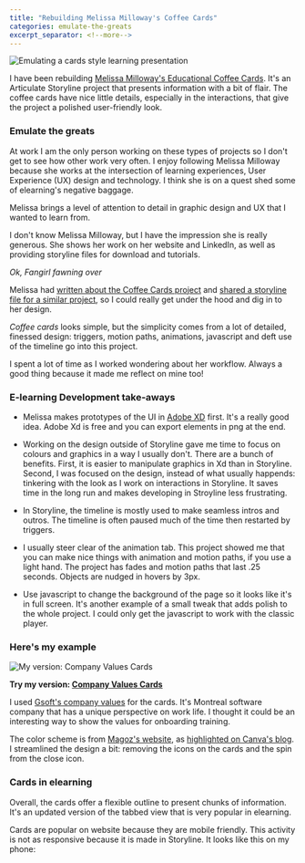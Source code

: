 ```yaml
---
title: "Rebuilding Melissa Milloway's Coffee Cards"
categories: emulate-the-greats
excerpt_separator: <!--more-->
---
```


![Emulating a cards style learning presentation](/blog/assets/images/cards-comparisons.png)

I have been rebuilding [Melissa Milloway's Educational Coffee Cards](http://work.melslearninglab.com/coffee-roast-cards/story_html5.html). It's an Articulate Storyline project that presents information with a bit of flair. The coffee cards have nice little details, especially in the interactions, that give the project a polished user-friendly look. 
<!--more-->

### Emulate the greats
At work I am the only person working on these types of projects so I don't get to see how other work very often. I enjoy following Melissa Milloway because she works at the intersection of learning experiences, User Experience (UX) design and technology. I think she is on a quest shed some of elearning's negative baggage.

Melissa brings a level of attention to detail in graphic design and UX that I wanted to learn from.

I don't know Melissa Milloway, but I have the impression she is really generous. She shows her work on her website and LinkedIn, as well as providing storyline files for download and tutorials. 

_*Ok, Fangirl fawning over*_

Melissa had [written about the  Coffee Cards project](https://www.linkedin.com/pulse/heres-how-i-made-educational-coffee-roast-cards-melissa-milloway/) and [shared a storyline file for a similar project](http://design-system.melslearninglab.com/storyline/patterns/educational-cards/), so I could really get under the hood and dig in to her design. 

*Coffee cards* looks simple, but the simplicity comes from a lot of detailed, finessed design: triggers, motion paths, animations, javascript and deft use of the timeline go into this project. 

I spent a lot of time as I worked wondering about her workflow. Always a good thing because it made me reflect on mine too!

### E-learning Development take-aways

- Melissa makes prototypes of the UI in [Adobe XD](https://www.adobe.com/products/xd.html) first. It's a really good idea. Adobe Xd is free and you can export elements in png at the end. 

- Working on the design outside of Storyline gave me time to focus on colours and graphics in a way I usually don't. There are a bunch of benefits. First, it is easier to manipulate graphics in Xd than in Storyline. Second, I was focused on the design, instead of what usually happends: tinkering with the look as I work on interactions in Storyline. It saves time in the long run and makes developing in Stroyline less frustrating.

- In Storyline, the timeline is mostly used to make seamless intros and outros. The timeline is often paused much of the time then restarted by triggers.

- I usually steer clear of the animation tab. This project showed me that you can make nice things with animation and motion paths, if you use a light hand. The project has fades and motion paths that last .25 seconds. Objects are nudged in hovers by 3px. 

- Use javascript to change the background of the page so it looks like it's in full screen. It's another example of a small tweak that adds polish to the whole project. I could only get the javascript to work with the classic player. 


### Here's my example

![My version: Company Values Cards](/blog/assets/images/values-cards-main.png)

**Try my version: [Company Values Cards](http://jessicagrosman.ca/values-cards/story_html5.html)**

I used [Gsoft's company values](https://www.gsoft.com/en/career/) for the cards. It's Montreal software company that has a unique perspective on work life. I thought it could be an interesting way to show the values for onboarding training.

The color scheme is from [Magoz's website](https://magoz.is/), as [highlighted on Canva's blog](https://www.canva.com/learn/website-color-schemes/). I streamlined the design a bit: removing the icons on the cards and the spin from the close icon.

### Cards in elearning 

Overall, the cards offer a flexible outline to present chunks of information. It's an updated version of the tabbed view that is very popular in elearning. 

Cards are popular on website because they are mobile friendly. This activity is not as responsive because it is made in Storyline. It looks like this on my phone: 